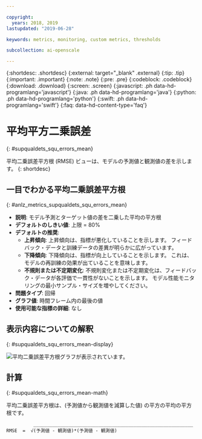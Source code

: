```yaml
---

copyright:
  years: 2018, 2019
lastupdated: "2019-06-28"

keywords: metrics, monitoring, custom metrics, thresholds

subcollection: ai-openscale

---
```


{:shortdesc: .shortdesc}
{:external: target="_blank" .external}
{:tip: .tip}
{:important: .important}
{:note: .note}
{:pre: .pre}
{:codeblock: .codeblock}
{:download: .download}
{:screen: .screen}
{:javascript: .ph data-hd-programlang='javascript'}
{:java: .ph data-hd-programlang='java'}
{:python: .ph data-hd-programlang='python'}
{:swift: .ph data-hd-programlang='swift'}
{:faq: data-hd-content-type='faq'}

# 平均平方二乗誤差
{: #supqualdets_squ_errors_mean}

平均二乗誤差平方根 (RMSE) ビューは、モデルの予測値と観測値の差を示します。
{: shortdesc}

## 一目でわかる平均二乗誤差平方根
{: #anlz_metrics_supqualdets_squ_errors_mean}

- **説明**: モデル予測とターゲット値の差を二乗した平均の平方根
- **デフォルトのしきい値**: 上限 = 80%
- **デフォルトの推奨**:
   - **上昇傾向**: 上昇傾向は、指標が悪化していることを示します。 フィードバック・データと訓練データの差異が明らかに広がっています。
   - **下降傾向**: 下降傾向は、指標が向上していることを示します。 これは、モデルの再訓練の効果が出ていることを意味します。
   - **不規則または不定期変化**: 不規則変化または不定期変化は、フィードバック・データが各評価で一貫性がないことを示します。 モデル性能モニタリングの最小サンプル・サイズを増やしてください。
- **問題タイプ**: 回帰
- **グラフ値**: 時間フレーム内の最後の値
- **使用可能な指標の詳細**: なし

## 表示内容についての解釈
{: #supqualdets_squ_errors_mean-display}

![平均二乗誤差平方根グラフが表示されています。](images/xxxx.png)

## 計算
{: #supqualdets_squ_errors_mean-math}

平均二乗誤差平方根は、(予測値から観測値を減算した値) の平方の平均の平方根です。

```
          ___________________________________________________________
RMSE  =  √(予測値 - 観測値)*(予測値 - 観測値)
```
